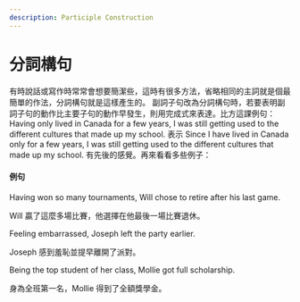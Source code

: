 ```yaml
---
description: Participle Construction
---
```


# 分詞構句

有時說話或寫作時常常會想要簡潔些，這時有很多方法，省略相同的主詞就是個最簡單的作法，分詞構句就是這樣產生的。 副詞子句改為分詞構句時，若要表明副詞子句的動作比主要子句的動作早發生，則用完成式來表達。比方這課例句：Having only lived in Canada for a few years, I was still getting used to the different cultures that made up my school. 表示 Since I have lived in Canada only for a few years, I was still getting used to the different cultures that made up my school. 有先後的感覺。再來看看多些例子：

#### 例句

Having won so many tournaments, Will chose to retire after his last game.

Will 贏了這麼多場比賽，他選擇在他最後一場比賽退休。

Feeling embarrassed, Joseph left the party earlier.

Joseph 感到羞恥並提早離開了派對。

Being the top student of her class, Mollie got full scholarship.

身為全班第一名，Mollie 得到了全額獎學金。

